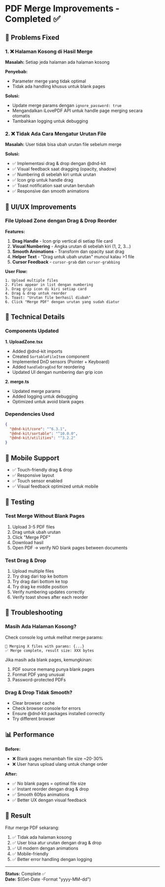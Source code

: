 # PDF Merge Improvements - Completed ✅

## 🎯 Problems Fixed

### 1. ❌ Halaman Kosong di Hasil Merge
**Masalah:** Setiap jeda halaman ada halaman kosong

**Penyebab:** 
- Parameter merge yang tidak optimal
- Tidak ada handling khusus untuk blank pages

**Solusi:**
- Update merge params dengan `ignore_password: true`
- Mengandalkan iLovePDF API untuk handle page merging secara otomatis
- Tambahkan logging untuk debugging

### 2. ❌ Tidak Ada Cara Mengatur Urutan File
**Masalah:** User tidak bisa ubah urutan file sebelum merge

**Solusi:**
- ✅ Implementasi drag & drop dengan @dnd-kit
- ✅ Visual feedback saat dragging (opacity, shadow)
- ✅ Numbering di sebelah kiri untuk urutan
- ✅ Icon grip untuk handle drag
- ✅ Toast notification saat urutan berubah
- ✅ Responsive dan smooth animations

## 🎨 UI/UX Improvements

### File Upload Zone dengan Drag & Drop Reorder

**Features:**
1. **Drag Handle** - Icon grip vertical di setiap file card
2. **Visual Numbering** - Angka urutan di sebelah kiri (1, 2, 3...)
3. **Smooth Animations** - Transform dan opacity saat drag
4. **Helper Text** - "Drag untuk ubah urutan" muncul kalau >1 file
5. **Cursor Feedback** - `cursor-grab` dan `cursor-grabbing`

**User Flow:**
```
1. Upload multiple files
2. Files appear in list dengan numbering
3. Drag grip icon di kiri setiap card
4. Drag & drop untuk reorder
5. Toast: "Urutan file berhasil diubah"
6. Click "Merge PDF" dengan urutan yang sudah diatur
```

## 🔧 Technical Details

### Components Updated

**1. UploadZone.tsx**
- Added @dnd-kit imports
- Created `SortableFileItem` component
- Implemented DnD sensors (Pointer + Keyboard)
- Added `handleDragEnd` for reordering
- Updated UI dengan numbering dan grip icon

**2. merge.ts**
- Updated merge params
- Added logging untuk debugging
- Optimized untuk avoid blank pages

### Dependencies Used
```json
{
  "@dnd-kit/core": "^6.3.1",
  "@dnd-kit/sortable": "^10.0.0",
  "@dnd-kit/utilities": "^3.2.2"
}
```

## 📱 Mobile Support

- ✅ Touch-friendly drag & drop
- ✅ Responsive layout
- ✅ Touch sensor enabled
- ✅ Visual feedback optimized untuk mobile

## 🧪 Testing

### Test Merge Without Blank Pages

1. Upload 3-5 PDF files
2. Drag untuk ubah urutan
3. Click "Merge PDF"
4. Download hasil
5. Open PDF → verify NO blank pages between documents

### Test Drag & Drop

1. Upload multiple files
2. Try drag dari top ke bottom
3. Try drag dari bottom ke top  
4. Try drag ke middle position
5. Verify numbering updates correctly
6. Verify toast shows after each reorder

## 🐛 Troubleshooting

### Masih Ada Halaman Kosong?

Check console log untuk melihat merge params:
```
🔄 Merging X files with params: {...}
✅ Merge complete, result size: XXX bytes
```

Jika masih ada blank pages, kemungkinan:
1. PDF source memang punya blank pages
2. Format PDF yang unusual
3. Password-protected PDFs

### Drag & Drop Tidak Smooth?

- Clear browser cache
- Check browser console for errors
- Ensure @dnd-kit packages installed correctly
- Try different browser

## 📊 Performance

**Before:**
- ❌ Blank pages menambah file size ~20-30%
- ❌ User harus upload ulang untuk change order

**After:**
- ✅ No blank pages = optimal file size
- ✅ Instant reorder dengan drag & drop
- ✅ Smooth 60fps animations
- ✅ Better UX dengan visual feedback

## 🎉 Result

Fitur merge PDF sekarang:
1. ✅ Tidak ada halaman kosong
2. ✅ User bisa atur urutan dengan drag & drop
3. ✅ UI modern dengan animations
4. ✅ Mobile-friendly
5. ✅ Better error handling dengan logging

---

**Status:** Complete ✅  
**Date:** $(Get-Date -Format "yyyy-MM-dd")
